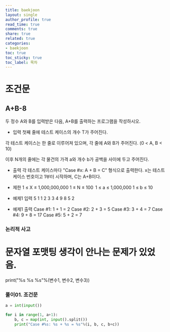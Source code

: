 ```yaml
---
title: baekjoon
layout: single
author_profile: true
read_time: true
comments: true
share: true
related: true
categories:
- baekjoon
toc: true
toc_sticky: true
toc_label: 목차
---
```


# 조건문

## A+B-8

두 정수 A와 B를 입력받은 다음, A+B를 출력하는 프로그램을 작성하시오.

- 입력
첫째 줄에 테스트 케이스의 개수 T가 주어진다.

각 테스트 케이스는 한 줄로 이루어져 있으며, 각 줄에 A와 B가 주어진다. (0 < A, B < 10)

이후 
N개의 줄에는 각 물건의 가격 a와 개수 b가 공백을 사이에 두고 주어진다.

- 출력
각 테스트 케이스마다 "Case #x: A + B = C" 형식으로 출력한다. x는 테스트 케이스 번호이고 1부터 시작하며, C는 A+B이다.

- 제한
1 ≤ X ≤ 1,000,000,000
1 ≤ N ≤ 100  
1 ≤ a ≤ 1,000,000
1 ≤ b ≤ 10

- 예제1 입력
5
1 1
2 3
3 4
9 8
5 2

- 예제1 출력
Case #1: 1 + 1 = 2
Case #2: 2 + 3 = 5
Case #3: 3 + 4 = 7
Case #4: 9 + 8 = 17
Case #5: 5 + 2 = 7

### 논리적 사고
# 문자열 포맷팅 생각이 안나는 문제가 있었음.
print("%s %s %s"%(변수1, 변수2, 변수3))

### 풀이01. 조건문

```python
a = int(input())

for i in range(1, a+1):
    b, c = map(int, input().split())
    print("Case #%s: %s + %s = %s"%(i, b, c, b+c))
          
```
